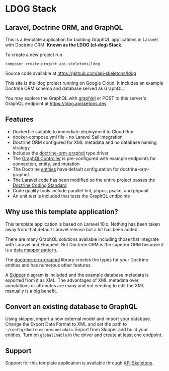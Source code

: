 # LDOG Stack

## Laravel, Doctrine ORM, and GraphQL

This is a template application for building GraphQL applications in
Laravel with Doctrine ORM.  **Known as the LDOG (el-dog) Stack.**

To create a new project run
```
composer create-project api-skeletons/ldog
```

Source code available at https://github.com/api-skeletons/ldog

This site is the ldog project running on Google Cloud.  It includes an example
Doctrine ORM schema and database served as GraphQL.

You may explore the GraphQL with [graphiql](https://ldog.apiskeletons.dev/graphiql)
or POST to this server's GraphQL endpoint at https://ldog.apisketons.dev


## Features

* Dockerfile suitable to immediate deployment to Cloud Run
* docker-compose.yml file - no Laravel Sail integration
* Doctrine ORM configured for XML metadata and no database naming strategy
* Includes the [doctrine-orm-graphql](https://github.com/api-skeletons/doctrine-orm-graphql)
  type driver
* The [GraphQLController](https://github.com/API-Skeletons/ldog/blob/main/app/Http/Controllers/GraphQLController.php)
  is pre-configured with example endpoints for connection, entity, and mutation
* The Doctrine [entities](https://github.com/API-Skeletons/ldog/blob/main/app/Doctrine/ORM/Entity/Artist.php)
  have default configuration for doctrine-orm-graphql.
* The Laravel code has been modified so the entire project passes the
  [Doctrine Coding Standard](https://www.doctrine-project.org/projects/doctrine-coding-standard/en/11.0/reference/index.html)
* Code quality tools include parallel-lint, phpcs, psalm, and phpunit
* An unit test is included that tests the GraphQL endpoints


## Why use this template application?

This template application is based on Laravel 10.x.  Nothing has been taken away from that
default Laravel release but a lot has been added.

There are many GraphQL solutions available including those that integrate with Laravel
and Eloquent.  But Doctrine ORM is the superior ORM because it is a
[data mapper pattern](https://www.thoughtfulcode.com/orm-active-record-vs-data-mapper/).

The [doctrine-orm-graphql](https://github.com/api-skeletons/doctrine-orm-graphql) library
creates the types for your Doctrine entities and has numerous other features.

A [Skipper](https://skipper18.com) diagram is included and the example database metadata
is exported from it as XML.  The advantages of XML metadata over annotations or attributes
are many and not needing to edit the XML manually is a big benefit.


## Convert an existing database to GraphQL

Using skipper, import a new external model and import your database.  Change the
Export Data Format to XML and set the path to `~/config/doctrine-orm-metadata`.
Export from Skipper and build your entities.  Turn on `globalEnable` in the driver
and create at least one endpoint.


## Support

Support for this template application is available through
[API Skeletons](mailto:contact@apiskeletons.com).
